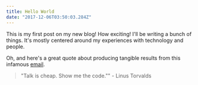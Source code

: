 ```yaml
---
title: Hello World
date: "2017-12-06T03:50:03.284Z"
---
```


This is my first post on my new blog! How exciting! I'll be writing a bunch of things. It's mostly centered around my experiences with technology and people.

Oh, and here's a great quote about producing tangible results from this infamous [email](https://lkml.org/lkml/2000/8/25/132).

> "Talk is cheap. Show me the code."" - Linus Torvalds
